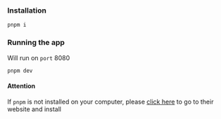 ### Installation

```
pnpm i
```

### Running the app

Will run on `port` 8080

```
pnpm dev
```

#### Attention

If `pnpm` is not installed on your computer, please [click here](https://pnpm.io/installation "Google's Homepage") to go to their website and install
